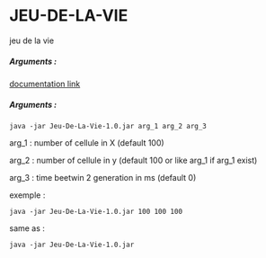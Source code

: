 # JEU-DE-LA-VIE

jeu de la vie

##### Arguments :
[documentation link](https://septmg.fr/jeu-de-la-vie) 

##### Arguments :

```
java -jar Jeu-De-La-Vie-1.0.jar arg_1 arg_2 arg_3
```

arg_1 : number of cellule in X (default 100)

arg_2 : number of cellule in y (default 100 or like arg_1 if arg_1 exist)

arg_3 : time beetwin 2 generation in ms (default 0)

exemple : 

```
java -jar Jeu-De-La-Vie-1.0.jar 100 100 100
```

same as :

```
java -jar Jeu-De-La-Vie-1.0.jar
```